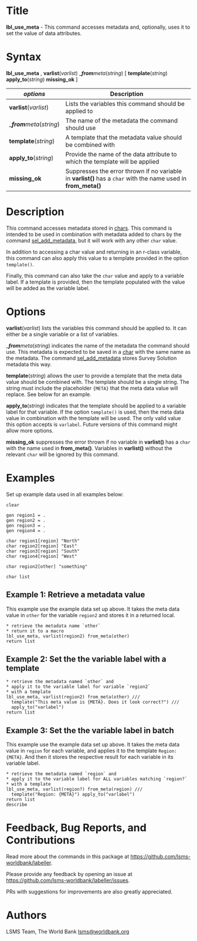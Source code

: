# Title

__lbl_use_meta__ - This command accesses metadata and, optionally, uses it to set the value of data attributes.

# Syntax

__lbl_use_meta__ , __**v**arlist__(_varlist_) __**from**_meta__(_string_) [ __**tem**plate__(_string_) __**app**ly_to__(_string_) __**miss**ing_ok__ ]

| _options_ | Description |
|-----------|-------------|
| __**v**arlist__(_varlist_) | Lists the variables this command should be applied to |
| __**from**_meta__(_string_) | The name of the metadata the command should use |
| __**tem**plate__(_string_) | A template that the metadata value should be combined with |
| __**app**ly_to__(_string_) | Provide the name of the data attribute to which the template will be applied |
| __**miss**ing_ok__ | Suppresses the error thrown if no variable in __varlist()__ has a `char` with the name used in __from_meta()__ |

# Description

This command accesses metadata stored in [chars](https://www.stata.com/manuals/pchar.pdf). This command is intended to be used in combination with metadata added to chars by the command [sel_add_metadata](https://lsms-worldbank.github.io/selector/reference/sel_add_metadata.html), but it will work with any other `char` value.

In addition to accessing a char value and returning in an r-class variable, this command can also apply this value to a template provided in the option `template()`.

Finally, this command can also take the `char` value and apply to a variable label. If a template is provided, then the template populated with the value will be added as the variable label.

# Options

__**v**arlist__(_varlist_) lists the variables this command should be applied to. It can either be a single variable or a list of variables.

__**from**_meta__(_string_) indicates the name of the metadata the command should use. This metadata is expected to be saved in a [char](https://www.stata.com/manuals/pchar.pdf) with the same name as the metadata. The command [sel_add_metadata](https://lsms-worldbank.github.io/selector/reference/sel_add_metadata.html) stores Survey Solution metadata this way.

__**tem**plate__(_string_) allows the user to provide a template that the meta data value should be combined with. The template should be a single string. The string must include the placeholder `{META}` that the meta data value will replace. See below for an example.

__**app**ly_to__(_string_) indicates that the template should be applied to a variable label for that variable. If the option `template()` is used, then the meta data value in combination with the template will be used. The only valid value this option accepts is `varlabel`. Future versions of this command might allow more options.

__**miss**ing_ok__ suppresses the error thrown if no variable in __varlist()__ has a `char` with the name used in __from_meta()__. Variables in __varlist()__ without the relevant `char` will be ignored by this command.

# Examples

Set up example data used in all examples below:

```
clear

gen region1 = .
gen region2 = .
gen region3 = .
gen region4 = .

char region1[region] "North"
char region2[region] "East"
char region3[region] "South"
char region4[region] "West"

char region2[other] "something"

char list
```

## Example 1: Retrieve a metadata value

This example use the example data set up above. It takes the meta data value in `other` for the variable `region2` and stores it in a returned local.

```
* retrieve the metadata name `other`
* return it to a macro
lbl_use_meta, varlist(region2) from_meta(other)
return list
```

## Example 2: Set the the variable label with a template

```
* retrieve the metadata named `other` and
* apply it to the variable label for variable `region2`
* with a template
lbl_use_meta, varlist(region2) from_meta(other) ///
  template("This meta value is {META}. Does it look correct?") ///
  apply_to("varlabel")
return list
```

## Example 3: Set the the variable label in batch
This example use the example data set up above. It takes the meta data value in `region` for each variable, and applies it to the template `Region: {META}`. And then it stores the respective result for each variable in its variable label.

```
* retrieve the metadata named `region` and
* apply it to the variable label for ALL variables matching `region?`
* with a template
lbl_use_meta, varlist(region?) from_meta(region) ///
  template("Region: {META}") apply_to("varlabel")
return list
describe
```

# Feedback, Bug Reports, and Contributions

Read more about the commands in this package at https://github.com/lsms-worldbank/labeller.

Please provide any feedback by opening an issue at https://github.com/lsms-worldbank/labeller/issues.

PRs with suggestions for improvements are also greatly appreciated.

# Authors

LSMS Team, The World Bank lsms@worldbank.org
